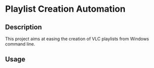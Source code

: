 # Playlist Creation Automation

## Description
This project aims at easing the creation of VLC playlists from Windows command line.

## Usage